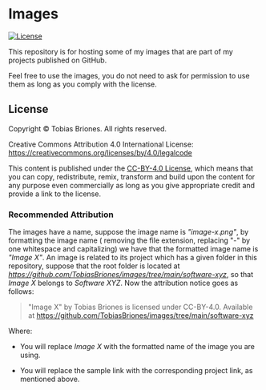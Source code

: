# Images

[![License](https://img.shields.io/github/license/TobiasBriones/images.svg?style=flat-square)](https://github.com/TobiasBriones/images/blob/main/LICENSE)

This repository is for hosting some of my images that are part of my projects published on GitHub.

Feel free to use the images, you do not need to ask for permission to use them as long as you comply
with the license.

## License

Copyright © Tobias Briones. All rights reserved.

Creative Commons Attribution 4.0 International
License: https://creativecommons.org/licenses/by/4.0/legalcode

This content is published under
the [CC-BY-4.0 License](https://creativecommons.org/licenses/by/4.0/), which means that you can
copy, redistribute, remix, transform and build upon the content for any purpose even commercially as
long as you give appropriate credit and provide a link to the license.

### Recommended Attribution

The images have a name, suppose the image name is *"image-x.png"*, by formatting the image name (
removing the file extension, replacing "-" by one whitespace and capitalizing) we have that the
formatted image name is *"Image X"*. An image is related to its project which has a given folder in
this repository, suppose that the root folder is located
at *https://github.com/TobiasBriones/images/tree/main/software-xyz*, so that *Image X* belongs
to *Software XYZ*. Now the attribution notice goes as follows:

> "Image X" by Tobias Briones is licensed under CC-BY-4.0. Available at
> https://github.com/TobiasBriones/images/tree/main/software-xyz

Where:

- You will replace *Image X* with the formatted name of the image you are using.

- You will replace the sample link with the corresponding project link, as mentioned above.

